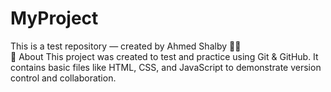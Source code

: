 # MyProject
This is a test repository — created by Ahmed Shalby 👨‍💻
<br>
📘 About
This project was created to test and practice using Git & GitHub.
It contains basic files like HTML, CSS, and JavaScript to demonstrate version control and collaboration.

